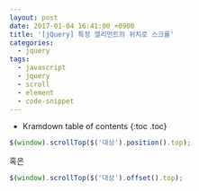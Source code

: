 ```yaml
---
layout: post
date: 2017-01-04 16:41:00 +0900
title: '[jQuery] 특정 엘리먼트의 위치로 스크롤'
categories:
  - jquery
tags:
  - javascript
  - jquery
  - scroll
  - element
  - code-snippet
---
```


* Kramdown table of contents
{:toc .toc}

```js
$(window).scrollTop($('대상').position().top);
```

혹은

```js
$(window).scrollTop($('대상').offset().top);
```
